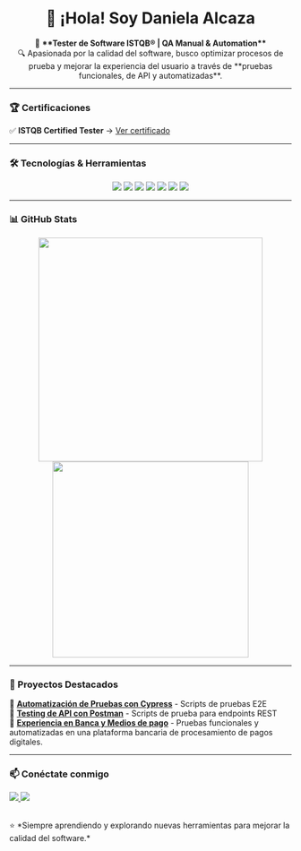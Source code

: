 <h1 align="center">👋 ¡Hola! Soy Daniela Alcaza</h1>

<p align="center">
  🚀 <b>**Tester de Software ISTQB® | QA Manual & Automation**</b> 
  <br>
  🔍 Apasionada por la calidad del software, busco optimizar procesos de prueba y mejorar la experiencia del usuario a través de **pruebas funcionales, de API y automatizadas**.
</p>

<!--<p align="center">
  <img src="URL-DE-TU-IMAGEN" width="600">
</p>-->

---

### 🏆 Certificaciones  
✅ **ISTQB Certified Tester** → [Ver certificado](https://skillshub.isqi.org/237f5b1c-5080-486f-9c66-4d54af0e97aa#acc.b6ikIxA8)  

---

### 🛠️ Tecnologías & Herramientas  

<p align="center">
  <img src="https://img.shields.io/badge/Cypress-17202C?style=for-the-badge&logo=cypress&logoColor=white">
  <img src="https://img.shields.io/badge/Playwright-2EAD33?style=for-the-badge&logo=playwright&logoColor=white">
  <img src="https://img.shields.io/badge/Postman-FF6C37?style=for-the-badge&logo=postman&logoColor=white">
  <img src="https://img.shields.io/badge/Azure%20DevOps-0078D7?style=for-the-badge&logo=microsoftazure&logoColor=white">
  <img src="https://img.shields.io/badge/Jira-0052CC?style=for-the-badge&logo=jira&logoColor=white">
  <img src="https://img.shields.io/badge/Git-F05032?style=for-the-badge&logo=git&logoColor=white">
  <img src="https://img.shields.io/badge/GitHub-181717?style=for-the-badge&logo=github&logoColor=white">
</p>

---

### 📊 GitHub Stats  
<p align="center">
  <img src="https://github-readme-stats.vercel.app/api?username=mdanielaalcaza&show_icons=true&theme=radical" width="400">
  <img src="https://github-readme-stats.vercel.app/api/top-langs/?username=mdanielaalcaza&layout=compact&theme=radical" width="350">
</p>

---

### 📌 Proyectos Destacados    
🔹 **[Automatización de Pruebas con Cypress](#)** - Scripts de pruebas E2E  
🔹 **[Testing de API con Postman](#)** - Scripts de prueba para endpoints REST  
🔹 **[Experiencia en Banca y Medios de pago](#)** - Pruebas funcionales y automatizadas en una plataforma bancaria de procesamiento de pagos digitales.

---

### 📫 Conéctate conmigo  
<p>
  <a href="https://www.linkedin.com/in/mdaniela-alcaza/">
    <img src="https://img.shields.io/badge/LinkedIn-0077B5?style=for-the-badge&logo=linkedin&logoColor=white">
  </a>
  <a href="mailto:mdaniela.alcaza@gmail.com" style="margin-left: 50 px;">
    <img src="https://img.shields.io/badge/Email-D92D2B?style=for-the-badge&logo=gmail&logoColor=white">
  </a>
</p>
<br>
⭐ *Siempre aprendiendo y explorando nuevas herramientas para mejorar la calidad del software.*  
